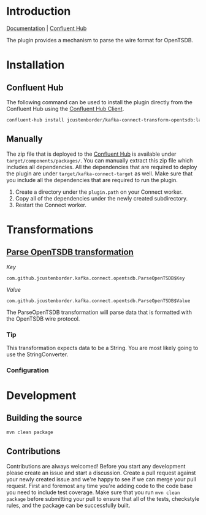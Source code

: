 # Introduction
[Documentation](https://jcustenborder.github.io/kafka-connect-documentation/projects/kafka-connect-transform-opentsdb) | [Confluent Hub](https://www.confluent.io/hub/jcustenborder/kafka-connect-transform-opentsdb)

The plugin provides a mechanism to parse the wire format for OpenTSDB.

# Installation

## Confluent Hub

The following command can be used to install the plugin directly from the Confluent Hub using the
[Confluent Hub Client](https://docs.confluent.io/current/connect/managing/confluent-hub/client.html).

```bash
confluent-hub install jcustenborder/kafka-connect-transform-opentsdb:latest
```

## Manually

The zip file that is deployed to the [Confluent Hub](https://www.confluent.io/hub/jcustenborder/kafka-connect-transform-opentsdb) is available under
`target/components/packages/`. You can manually extract this zip file which includes all dependencies. All the dependencies
that are required to deploy the plugin are under `target/kafka-connect-target` as well. Make sure that you include all the dependencies that are required
to run the plugin.

1. Create a directory under the `plugin.path` on your Connect worker.
2. Copy all of the dependencies under the newly created subdirectory.
3. Restart the Connect worker.




# Transformations
## [Parse OpenTSDB transformation](https://jcustenborder.github.io/kafka-connect-documentation/projects/kafka-connect-transform-opentsdb/transformations/ParseOpenTSDB.html)

*Key*
```
com.github.jcustenborder.kafka.connect.opentsdb.ParseOpenTSDB$Key
```
*Value*
```
com.github.jcustenborder.kafka.connect.opentsdb.ParseOpenTSDB$Value
```

The ParseOpenTSDB transformation will parse data that is formatted with the OpenTSDB wire protocol.
### Tip

This transformation expects data to be a String. You are most likely going to use the StringConverter.
### Configuration




# Development

## Building the source

```bash
mvn clean package
```

## Contributions

Contributions are always welcomed! Before you start any development please create an issue and
start a discussion. Create a pull request against your newly created issue and we're happy to see
if we can merge your pull request. First and foremost any time you're adding code to the code base
you need to include test coverage. Make sure that you run `mvn clean package` before submitting your
pull to ensure that all of the tests, checkstyle rules, and the package can be successfully built.